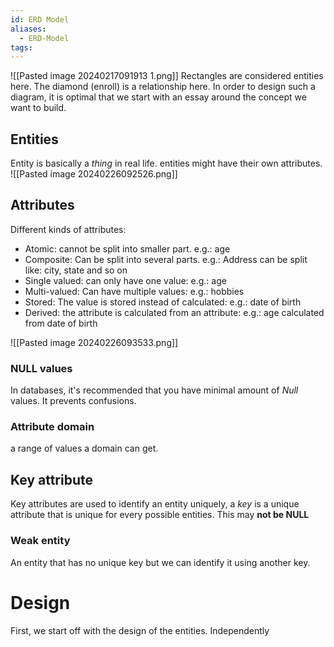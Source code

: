```yaml
---
id: ERD Model
aliases:
  - ERD-Model
tags:
---
```

![[Pasted image 20240217091913 1.png]]
Rectangles are considered entities here.
The diamond (enroll) is a relationship here.
In order to design such a diagram, it is optimal that we start with an essay around the concept we want to build.

## Entities
Entity is basically a *thing* in real life. entities might have their own attributes.
![[Pasted image 20240226092526.png]]

## Attributes
Different kinds of attributes:
- Atomic: cannot be split into smaller part. e.g.: age
- Composite: Can be split into several parts. e.g.: Address can be split like: city, state and so on
- Single valued: can only have one value: e.g.: age
- Multi-valued: Can have multiple values: e.g.: hobbies
- Stored: The value is stored instead of calculated: e.g.: date of birth
- Derived: the attribute is calculated from an attribute: e.g.: age calculated from date of birth

![[Pasted image 20240226093533.png]]

### NULL values
In databases, it's recommended that you have minimal amount of *Null* values. It prevents confusions.

### Attribute domain
a range of values a domain can get.

## Key attribute
Key attributes are used to identify an entity uniquely, a *key* is a unique attribute that is unique for every possible entities. This may **not be NULL**
### Weak entity
An entity that has no unique key but we can identify it using another key.

# Design
First, we start off with the design of the entities. Independently 